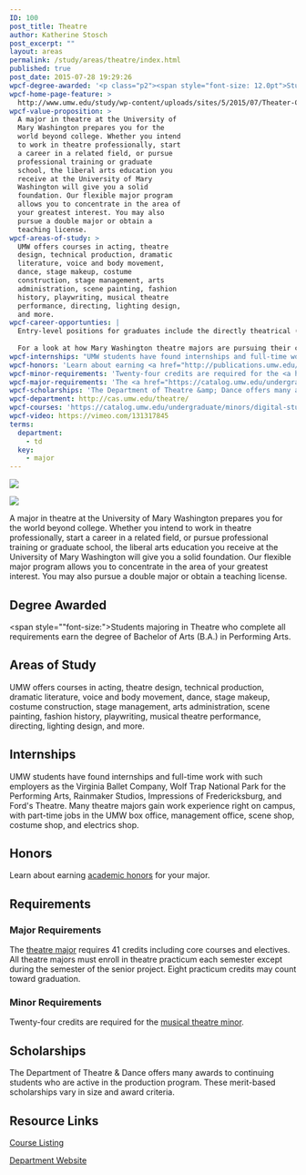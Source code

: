 ```yaml
---
ID: 100
post_title: Theatre
author: Katherine Stosch
post_excerpt: ""
layout: areas
permalink: /study/areas/theatre/index.html
published: true
post_date: 2015-07-28 19:29:26
wpcf-degree-awarded: '<p class="p2"><span style="font-size: 12.0pt">Students majoring in Theatre who complete all requirements earn the degree of Bachelor of Arts (B.A.) in Performing Arts.</span></p>'
wpcf-home-page-feature: >
  http://www.umw.edu/study/wp-content/uploads/sites/5/2015/07/Theater-Class-6e.jpg
wpcf-value-proposition: >
  A major in theatre at the University of
  Mary Washington prepares you for the
  world beyond college. Whether you intend
  to work in theatre professionally, start
  a career in a related field, or pursue
  professional training or graduate
  school, the liberal arts education you
  receive at the University of Mary
  Washington will give you a solid
  foundation. Our flexible major program
  allows you to concentrate in the area of
  your greatest interest. You may also
  pursue a double major or obtain a
  teaching license.
wpcf-areas-of-study: >
  UMW offers courses in acting, theatre
  design, technical production, dramatic
  literature, voice and body movement,
  dance, stage makeup, costume
  construction, stage management, arts
  administration, scene painting, fashion
  history, playwriting, musical theatre
  performance, directing, lighting design,
  and more.
wpcf-career-opportunties: |
  Entry-level positions for graduates include the directly theatrical (professional acting, directing, design, management) or jobs for which undergraduate theatre/dance training is desirable (public recreation, elementary education, sales, public relations). Some graduates find their undergraduate major especially beneficial as a foundation for professional schools - law, social work, and business.
  
  For a look at how Mary Washington theatre majors are pursuing their careers, check out our <a href="http://cas.umw.edu/theatre/department-of-theatre-and-dance/alumni/">alumni page</a>.
wpcf-internships: "UMW students have found internships and full-time work with such employers as the Virginia Ballet Company, Wolf Trap National Park for the Performing Arts, Rainmaker Studios, Impressions of Fredericksburg, and Ford's Theatre. Many theatre majors gain work experience right on campus, with part-time jobs in the UMW box office, management office, scene shop, costume shop, and electrics shop."
wpcf-honors: 'Learn about earning <a href="http://publications.umw.edu/undergraduatecatalog/academic_policies/honors/">academic honors</a> for your major.'
wpcf-minor-requirements: 'Twenty-four credits are required for the <a href="https://catalog.umw.edu/undergraduate/minors/musical-theatre/#requirementstext">musical theatre minor</a>.'
wpcf-major-requirements: 'The <a href="https://catalog.umw.edu/undergraduate/majors/theatre/#requirementstext">theatre major</a> requires 41 credits including core courses and electives. All theatre majors must enroll in theatre practicum each semester except during the semester of the senior project. Eight practicum credits may count toward graduation.'
wpcf-scholarships: 'The Department of Theatre &amp; Dance offers many awards to continuing students who are active in the production program. These merit-based scholarships vary in size and award criteria.'
wpcf-department: http://cas.umw.edu/theatre/
wpcf-courses: 'https://catalog.umw.edu/undergraduate/minors/digital-studies/#requirementstext'
wpcf-video: https://vimeo.com/131317845
terms:
  department:
    - td
  key:
    - major
---
```


<!-- Types Custom Fields: -->
[![](http://www.umw.edu/study/wp-content/uploads/sites/5/2015/07/Theater-Class-6e.jpg)](http://www.umw.edu/study/wp-content/uploads/sites/5/2015/07/Theater-Class-6e.jpg)
<!-- End home-page-feature -->

<!-- video -->
[![](https://i.vimeocdn.com/video/523520715_960.jpg)](https://vimeo.com/131317845)
<!-- End video -->

<!-- value-proposition -->
A major in theatre at the University of Mary Washington prepares you for the world beyond college. Whether you intend to work in theatre professionally, start a career in a related field, or pursue professional training or graduate school, the liberal arts education you receive at the University of Mary Washington will give you a solid foundation. Our flexible major program allows you to concentrate in the area of your greatest interest. You may also pursue a double major or obtain a teaching license.
<!-- End value-proposition -->

<!-- degree-awarded -->
## Degree Awarded
<span style=""font-size:">Students majoring in Theatre who complete all requirements earn the degree of Bachelor of Arts (B.A.) in Performing Arts.</span>
<!-- End degree-awarded -->
<!-- areas-of-study -->
## Areas of Study
UMW offers courses in acting, theatre design, technical production, dramatic literature, voice and body movement, dance, stage makeup, costume construction, stage management, arts administration, scene painting, fashion history, playwriting, musical theatre performance, directing, lighting design, and more.
<!-- End areas-of-study -->

<!-- internships -->
## Internships
UMW students have found internships and full-time work with such employers as the Virginia Ballet Company, Wolf Trap National Park for the Performing Arts, Rainmaker Studios, Impressions of Fredericksburg, and Ford\'s Theatre. Many theatre majors gain work experience right on campus, with part-time jobs in the UMW box office, management office, scene shop, costume shop, and electrics shop.
<!-- End internships -->

<!-- honors -->
## Honors
Learn about earning [academic honors]("http://publications.umw.edu/undergraduatecatalog/academic_policies/honors/") for your major.
<!-- End honors -->

<!-- requirements -->
## Requirements

<!-- major-requirements -->
### Major Requirements
The [theatre major]("https://catalog.umw.edu/undergraduate/majors/theatre/#requirementstext") requires 41 credits including core courses and electives. All theatre majors must enroll in theatre practicum each semester except during the semester of the senior project. Eight practicum credits may count toward graduation.
<!-- End major-requirements -->

<!-- minor-requirements -->
### Minor Requirements
Twenty-four credits are required for the [musical theatre minor]("https://catalog.umw.edu/undergraduate/minors/musical-theatre/#requirementstext").
<!-- End minor-requirements -->

<!-- End requirements -->

<!-- scholarships -->
## Scholarships
The Department of Theatre & Dance offers many awards to continuing students who are active in the production program. These merit-based scholarships vary in size and award criteria.
<!-- End scholarships -->

<!-- resource-links -->
## Resource Links

<!-- courses -->
[Course Listing](https://catalog.umw.edu/undergraduate/minors/digital-studies/#requirementstext)

<!-- End courses -->


<!-- department -->
[Department Website](http://cas.umw.edu/theatre/)

<!-- End department -->

<!-- End resource-links -->

<!-- End Types Custom Fields -->